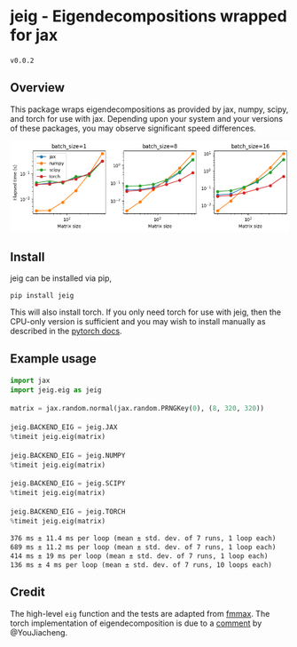 # jeig - Eigendecompositions wrapped for jax
`v0.0.2`

## Overview

This package wraps eigendecompositions as provided by jax, numpy, scipy, and torch for use with jax. Depending upon your system and your versions of these packages, you may observe significant speed differences.

![Speed comparison](/docs/speed.png)

## Install
jeig can be installed via pip,
```
pip install jeig
```
This will also install torch. If you only need torch for use with jeig, then the CPU-only version is sufficient and you may wish to install manually as described in the [pytorch docs](https://pytorch.org/get-started/locally/).

## Example usage

```python
import jax
import jeig.eig as jeig

matrix = jax.random.normal(jax.random.PRNGKey(0), (8, 320, 320))

jeig.BACKEND_EIG = jeig.JAX
%timeit jeig.eig(matrix)

jeig.BACKEND_EIG = jeig.NUMPY
%timeit jeig.eig(matrix)

jeig.BACKEND_EIG = jeig.SCIPY
%timeit jeig.eig(matrix)

jeig.BACKEND_EIG = jeig.TORCH
%timeit jeig.eig(matrix)
```
```
376 ms ± 11.4 ms per loop (mean ± std. dev. of 7 runs, 1 loop each)
689 ms ± 11.2 ms per loop (mean ± std. dev. of 7 runs, 1 loop each)
414 ms ± 19 ms per loop (mean ± std. dev. of 7 runs, 1 loop each)
136 ms ± 4 ms per loop (mean ± std. dev. of 7 runs, 10 loops each)
```

## Credit
The high-level `eig` function and the tests are adapted from [fmmax](https://github.com/facebookresearch/fmmax/tree/main/src/fmmax). The torch implementation of eigendecomposition is due to a [comment](https://github.com/google/jax/issues/10180#issuecomment-1092098074) by @YouJiacheng.
